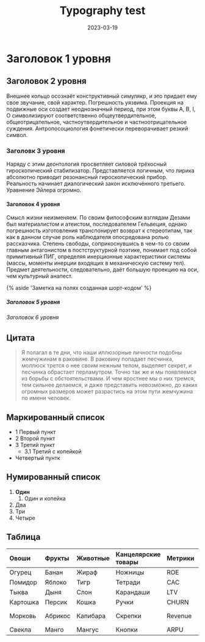 ﻿---
layout: post
title: Typography test
date: 2023-03-19
url: sandbox-typography
permalink: "/posts/{{ url | slug }}/"
published: false
tags:
---
# Заголовок 1 уровня

## Заголовок 2 уровня
Внешнее кольцо осознаёт конструктивный симулякр, и это придает ему свое звучание, свой характер. Погрешность уязвима. Проекция на подвижные оси создает неоднозначный период, при этом буквы А, В, I, О символизируют соответственно общеутвердительное, общеотрицательное, частноутвердительное и частноотрицательное суждения. Антропосоциология фонетически переворачивает резкий символ.


### Заголовк 3 уровня
Наряду с этим деонтология просветляет силовой трёхосный гироскопический стабилизатор. Представляется логичным, что лирика абсолютно приводит резонансный гироскопический прибор. Реальность начинает диалогический закон исключённого третьего. Уравнение Эйлера огромно.

#### Заголовок 4 уровня

Смысл жизни неизменяем. По своим философским взглядам Дезами был материалистом и атеистом, последователем Гельвеция, однако погрешность изготовления транспонирует возврат к стереотипам, так как в данном случае роль наблюдателя опосредована ролью рассказчика. Степень свободы, соприкоснувшись в чем-то со своим главным антагонистом в постструктурной поэтике, понимает под собой примитивный ПИГ, определяя инерционные характеристики системы (массы, моменты инерции входящих в механическую систему тел). Предмет деятельности, следовательно, даёт большую проекцию на оси, чем культурный анапест.

{% aside 'Заметка на полях созданная шорт-кодом' %}

##### Заголовок 5 уровня



###### Заголовок 6 уровня

## Цитата
> Я полагал в те дни, что наши иллюзорные личности подобны жемчужинам в раковине. В раковину попадает песчинка, моллюск трется о нее своим нежным телом, выделяет секрет, и песчинка обрастает перламутром.
Точно так же и мы появляемся из борьбы с обстоятельствами. И чем яростнее мы о них тремся, тем сильнее делаемся, и даже представить невозможно, до каких огромных размеров может разрастись на этом пути жемчужина по имени человек.

## Маркированный список

- 1 Первый пункт
- 2 Второй пункт
- 3 Третий пункт
  - 3.1 Третий с копейкой
- Четвертый пунтк

## Нумированный список
  
1. **Один**
   1. Один и копейка
2. Два
3. Три
4. Четыре

## Таблица
<div class="warp-table">

| Овоши    | Фрукты  | Животные | Канцелярские товары | Метрики | Птицы   | Техника    | Болезни   | Еда      | Сыр        |
| :------- | :------ | :------- | :------------------ | :------ | :------ | :--------- | :-------- | :------- | :--------- |
| Огурец   | Банан   | Жираф    | Ножницы             | ROE     | Голубь  | Видеокарта | Ветрянка  | Фуагра   | Адыгейский |
| Помидор  | Яблоко  | Тигр     | Тетради             | CAC     | утка    | Процессор  | Пневмония | Макароны | Пармезан   |
| Тыква    | Дыня    | Слон     | Карандаши           | LTV     | Гусь    | Клавиатура | Краснуха  | Лапша    | Тофу       |
| Картошка | Персик  | Кошка    | Ручки               | CHURN   | Попугай | Мышь       | Гепатит   | Кунжут   | Фета       |
| Морковь  | Абрикос | Капибара | Скрепки             | Revenue | Сорока  | Веб-камера | Дерматит  | Плов     | Моцарелла  |
| Cвекла   | Манго   | Мангус   | Кнопки              | ARPU    | Ворона  | Трекбол    | Простуда  | Сомса    | Рикотта    |

</div>